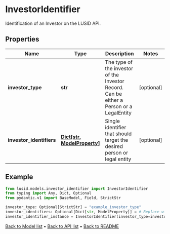 # InvestorIdentifier

Identification of an Investor on the LUSID API.
## Properties
Name | Type | Description | Notes
------------ | ------------- | ------------- | -------------
**investor_type** | **str** | The type of the investor of the Investor Record. Can be either a Person or a LegalEntity | [optional] 
**investor_identifiers** | [**Dict[str, ModelProperty]**](ModelProperty.md) | Single identifier that should target the desired person or legal entity | [optional] 
## Example

```python
from lusid.models.investor_identifier import InvestorIdentifier
from typing import Any, Dict, Optional
from pydantic.v1 import BaseModel, Field, StrictStr

investor_type: Optional[StrictStr] = "example_investor_type"
investor_identifiers: Optional[Dict[str, ModelProperty]] = # Replace with your value
investor_identifier_instance = InvestorIdentifier(investor_type=investor_type, investor_identifiers=investor_identifiers)

```

[Back to Model list](../README.md#documentation-for-models) &#8226; [Back to API list](../README.md#documentation-for-api-endpoints) &#8226; [Back to README](../README.md)

